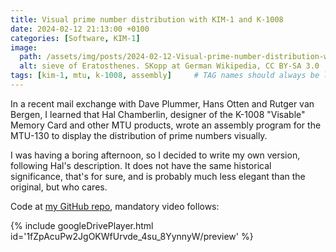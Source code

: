 ```yaml
---
title: Visual prime number distribution with KIM-1 and K-1008
date: 2024-02-12 21:13:00 +0100
categories: [Software, KIM-1]
image:
  path: /assets/img/posts/2024-02-12-Visual-prime-number-distribution-with-KIM-1-and-K-1008/preview.png
  alt: sieve of Eratosthenes. SKopp at German Wikipedia, CC BY-SA 3.0
tags: [kim-1, mtu, k-1008, assembly]     # TAG names should always be lowercase
---
```

In a recent mail exchange with Dave Plummer, Hans Otten and Rutger van Bergen, I learned that Hal Chamberlin, designer of the K-1008 "Visable" Memory Card and other MTU products, wrote an assembly program for the MTU-130 to display the distribution of prime numbers visually.

I was having a boring afternoon, so I decided to write my own version, following Hal's description. It does not have the same historical significance, that's for sure, and is probably much less elegant than the original, but who cares.

Code at [my GitHub repo](https://github.com/eduardocasino/k-1008-sieve), mandatory video follows:

{% include googleDrivePlayer.html id='1fZpAcuPw2JgOKWfUrvde_4su_8YynnyW/preview' %}

